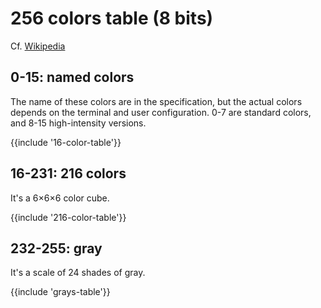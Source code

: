 ﻿---
Title: 'ANSI 256 colors table'
Navbar:
  Label: 'Docs'
  Order: 1
Toc:
  Parent: 'ANSI commands'
  Label: 'ANSI 256 colors table'
  Order: 1
---

# 256 colors table (8 bits)

Cf. [Wikipedia](https://en.wikipedia.org/wiki/ANSI_escape_code#8-bit)

## 0-15: named colors

The name of these colors are in the specification, but the actual colors depends on the terminal and user configuration.
0-7 are standard colors, and 8-15 high-intensity versions.

<div>{{include '16-color-table'}}</div>

## 16-231: 216 colors

It's a 6×6×6 color cube.

<div>{{include '216-color-table'}}</div>

## 232-255: gray

It's a scale of 24 shades of gray.

<div>{{include 'grays-table'}}</div>

